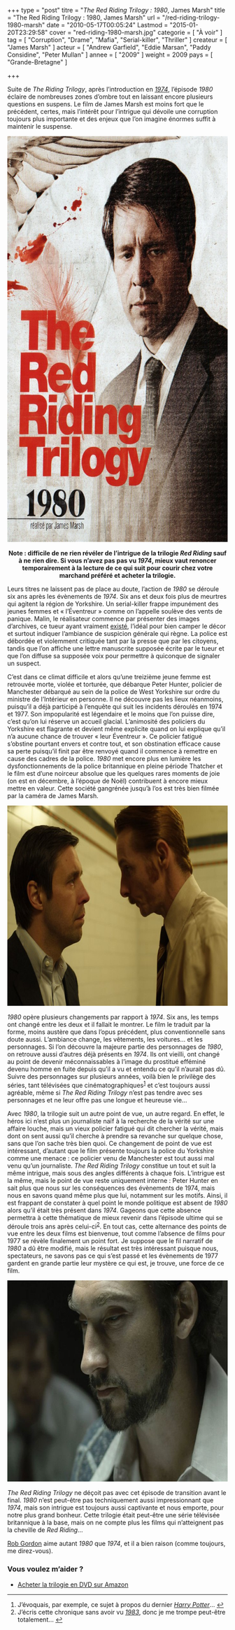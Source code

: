+++
type = "post"
titre = "<em>The Red Riding Trilogy : 1980</em>, James Marsh"
title = "The Red Riding Trilogy : 1980, James Marsh"
url = "/red-riding-trilogy-1980-marsh"
date = "2010-05-17T00:05:24"
Lastmod = "2015-01-20T23:29:58"
cover = "red-riding-1980-marsh.jpg"
categorie = [ "À voir" ]
tag = [ "Corruption", "Drame", "Mafia", "Serial-killer", "Thriller" ]
createur = [ "James Marsh" ]
acteur = [ "Andrew Garfield", "Eddie Marsan", "Paddy Considine", "Peter Mullan" ]
annee = [ "2009" ]
weight = 2009
pays = [ "Grande-Bretagne" ]

+++

<p>Suite de <em>The Riding Trilogy</em>, après l&rsquo;introduction en <em><a href="http://voiretmanger.fr/2010/05/15/red-riding-trilogy-1974-jarrold/">1974</a></em>, l&rsquo;épisode <em>1980</em> éclaire de nombreuses zones d&rsquo;ombre tout en laissant encore plusieurs questions en suspens. Le film de James Marsh est moins fort que le précédent, certes, mais l&rsquo;intérêt pour l&rsquo;intrigue qui dévoile une corruption toujours plus importante et des enjeux que l&rsquo;on imagine énormes suffit à maintenir le suspense.</p>
<a href="http://www.allocine.fr/film/fichefilm_gen_cfilm=173484.html" target="_blank"><img class="aligncenter" src="red-riding-trilogy-1980.jpg" border="0" alt="red-riding-trilogy-1980.jpg" width="690" height="928" /></a>
<p style="text-align: center;"><strong>Note : difficile de ne rien révéler de l&rsquo;intrigue de la trilogie <em>Red Riding</em> sauf à ne rien dire. Si vous n&rsquo;avez pas pas vu <em>1974</em>, mieux vaut renoncer temporairement à la lecture de ce qui suit pour courir chez votre marchand préféré et acheter la trilogie.</strong></p>
<p>Leurs titres ne laissent pas de place au doute, l&rsquo;action de <em>1980</em> se déroule six ans après les évènements de <em>1974</em>. Six ans et deux fois plus de meurtres qui agitent la région de Yorkshire. Un serial-killer frappe impunément des jeunes femmes et &laquo;&nbsp;l&rsquo;Éventreur&nbsp;&raquo; comme on l&rsquo;appelle soulève des vents de panique. Malin, le réalisateur commence par présenter des images d&rsquo;archives, ce tueur ayant vraiment <a href="http://en.wikipedia.org/wiki/Peter_Sutcliffe">existé</a>, l&rsquo;idéal pour bien camper le décor et surtout indiquer l&rsquo;ambiance de suspicion générale qui règne. La police est débordée et violemment critiquée tant par la presse que par les citoyens, tandis que l&rsquo;on affiche une lettre manuscrite supposée écrite par le tueur et que l&rsquo;on diffuse sa supposée voix pour permettre à quiconque de signaler un suspect.</p>
<p>C&rsquo;est dans ce climat difficile et alors qu&rsquo;une treizième jeune femme est retrouvée morte, violée et torturée, que débarque Peter Hunter, policier de Manchester débarqué au sein de la police de West Yorkshire sur ordre du ministre de l&rsquo;Intérieur en personne. Il ne découvre pas les lieux néanmoins, puisqu&rsquo;il a déjà participé à l&rsquo;enquête qui suit les incidents déroulés en 1974 et 1977. Son impopularité est légendaire et le moins que l&rsquo;on puisse dire, c&rsquo;est qu&rsquo;on lui réserve un accueil glacial. L&rsquo;animosité des policiers du Yorkshire est flagrante et devient même explicite quand on lui explique qu&rsquo;il n&rsquo;a aucune chance de trouver &laquo;&nbsp;leur Éventreur&nbsp;&raquo;. Ce policier fatigué s&rsquo;obstine pourtant envers et contre tout, et son obstination efficace cause sa perte puisqu&rsquo;il finit par être renvoyé quand il commence à remettre en cause des cadres de la police. <em>1980</em> met encore plus en lumière les dysfonctionnements de la police britannique en pleine période Thatcher et le film est d&rsquo;une noirceur absolue que les quelques rares moments de joie (on est en décembre, à l&rsquo;époque de Noël) contribuent à encore mieux mettre en valeur. Cette société gangrénée jusqu&rsquo;à l&rsquo;os est très bien filmée par la caméra de James Marsh.</p>
<img class="aligncenter" src="1980-the-red-riding-trilogy.jpg" border="0" alt="1980-the-red-riding-trilogy.jpg" width="690" height="458" />
<p><em>1980</em> opère plusieurs changements par rapport à <em>1974</em>. Six ans, les temps ont changé entre les deux et il fallait le montrer. Le film le traduit par la forme, moins austère que dans l&rsquo;opus précédent, plus conventionnelle sans doute aussi. L&rsquo;ambiance change, les vêtements, les voitures… et les personnages. Si l&rsquo;on découvre la majeure partie des personnages de <em>1980</em>, on retrouve aussi d&rsquo;autres déjà présents en <em>1974</em>. Ils ont vieilli, ont changé au point de devenir méconnaissables à l&rsquo;image du prostitué efféminé devenu homme en fuite depuis qu&rsquo;il a vu et entendu ce qu&rsquo;il n&rsquo;aurait pas dû. Suivre des personnages sur plusieurs années, voilà bien le privilège des séries, tant télévisées que cinématographiques<sup id="fnref-3359-1"><a href="#fn-3359-1" rel="footnote">1</a></sup> et c&rsquo;est toujours aussi agréable, même si <em>The Red Riding Trilogy</em> n&rsquo;est pas tendre avec ses personnages et ne leur offre pas une longue et heureuse vie…</p>
<p>Avec <em>1980</em>, la trilogie suit un autre point de vue, un autre regard. En effet, le héros ici n&rsquo;est plus un journaliste naïf à la recherche de la vérité sur une affaire louche, mais un vieux policier fatigué qui dit chercher la vérité, mais dont on sent aussi qu&rsquo;il cherche à prendre sa revanche sur quelque chose, sans que l&rsquo;on sache très bien quoi. Ce changement de point de vue est intéressant, d&rsquo;autant que le film présente toujours la police du Yorkshire comme une menace : ce policier venu de Manchester est tout aussi mal venu qu&rsquo;un journaliste. <em>The Red Riding Trilogy</em> constitue un tout et suit la même intrigue, mais sous des angles différents à chaque fois. L&rsquo;intrigue est la même, mais le point de vue reste uniquement interne : Peter Hunter en sait plus que nous sur les conséquences des évènements de 1974, mais nous en savons quand même plus que lui, notamment sur les motifs. Ainsi, il est frappant de constater à quel point le monde politique est absent de <em>1980</em> alors qu&rsquo;il était très présent dans <em>1974</em>. Gageons que cette absence permettra à cette thématique de mieux revenir dans l&rsquo;épisode ultime qui se déroule trois ans après celui-ci<sup id="fnref-3359-2"><a href="#fn-3359-2" rel="footnote">2</a></sup>. En tout cas, cette alternance des points de vue entre les deux films est bienvenue, tout comme l&rsquo;absence de films pour 1977 se révèle finalement un point fort. Je suppose que le fil narratif de <em>1980</em> a dû être modifié, mais le résultat est très intéressant puisque nous, spectateurs, ne savons pas ce qui s&rsquo;est passé et les évènements de 1977 gardent en grande partie leur mystère ce qui est, je trouve, une force de ce film.</p>
<img class="aligncenter" src="1980-red-riding-eventreur.jpg" border="0" alt="1980-red-riding-eventreur.jpg" width="690" height="460" />
<p><em>The Red Riding Trilogy</em> ne déçoit pas avec cet épisode de transition avant le final. <em>1980</em> n&rsquo;est peut-être pas techniquement aussi impressionnant que <em>1974</em>, mais son intrigue est toujours aussi captivante et nous emporte, pour notre plus grand bonheur. Cette trilogie était peut-être une série télévisée britannique à la base, mais on ne compte plus les films qui n&rsquo;atteignent pas la cheville de <em>Red Riding</em>…</p>
<p><a href="http://www.toujoursraison.com/2009/11/red-riding-trilogy-1980.html">Rob Gordon</a> aime autant <em>1980</em> que <em>1974</em>, et il a bien raison (comme toujours, me direz-vous).</p>
<div class="amazon">
<h3>Vous voulez m&rsquo;aider ?</h3>
<ul>
<li><a href="http://www.amazon.fr/gp/product/B001TEKJZW/ref=as_li_ss_tl?ie=UTF8&tag=leblogdenic07-21&linkCode=as2&camp=1642&creative=19458&creativeASIN=B001TEKJZW">Acheter la trilogie en DVD sur Amazon</a></li>
</ul>
</div>
<div class="footnotes">
<hr />
<ol>
<li id="fn-3359-1">
J&rsquo;évoquais, par exemple, ce sujet à propos du dernier <em><a href="http://voiretmanger.fr/harry-potter-et-le-prince-de-sang-mele-yates/">Harry Potter</a></em>…&#160;<a href="#fnref-3359-1" rev="footnote">&#8617;</a>
</li>
<li id="fn-3359-2">
J&rsquo;écris cette chronique sans avoir vu <a href="http://voiretmanger.fr/red-riding-trilogy-1983-tucker/" title="The Red Riding Trilogy : 1983, Anand Tucker"><em>1983</em></a>, donc je me trompe peut-être totalement…&#160;<a href="#fnref-3359-2" rev="footnote">&#8617;</a>
</li>
</ol>
</div>

